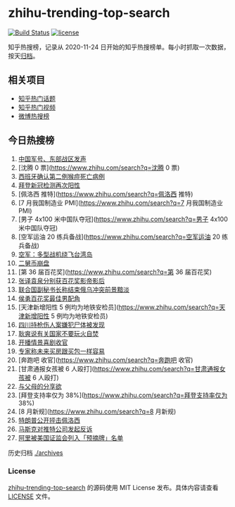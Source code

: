 # zhihu-trending-top-search

[![Build Status](https://github.com/justjavac/zhihu-trending-top-search/workflows/ci/badge.svg?branch=main)](https://github.com/justjavac/zhihu-trending-top-search/actions)
[![license](https://img.shields.io/github/license/justjavac/zhihu-trending-top-search)](https://github.com/justjavac/zhihu-trending-top-search/blob/main/LICENSE)

知乎热搜榜，记录从 2020-11-24 日开始的知乎热搜榜单。每小时抓取一次数据，按天[归档](./archives)。

## 相关项目

- [知乎热门话题](https://github.com/justjavac/zhihu-trending-hot-questions)
- [知乎热门视频](https://github.com/justjavac/zhihu-trending-hot-video)
- [微博热搜榜](https://github.com/justjavac/weibo-trending-hot-search)

## 今日热搜榜

<!-- BEGIN -->
<!-- 最后更新时间 Sun Jul 31 2022 21:20:00 GMT+0800 (China Standard Time) -->

1. [中国军号、东部战区发声](https://www.zhihu.com/search?q=中国军号、东部战区发声)
1. [沈腾 0 票](https://www.zhihu.com/search?q=沈腾 0 票)
1. [西班牙确认第二例猴痘死亡病例](https://www.zhihu.com/search?q=西班牙确认第二例猴痘死亡病例)
1. [拜登新冠检测再次阳性](https://www.zhihu.com/search?q=拜登新冠检测再次阳性)
1. [佩洛西 推特](https://www.zhihu.com/search?q=佩洛西 推特)
1. [7 月我国制造业 PMI](https://www.zhihu.com/search?q=7 月我国制造业 PMI)
1. [男子 4x100 米中国队夺冠](https://www.zhihu.com/search?q=男子 4x100 米中国队夺冠)
1. [空军运油 20 练兵备战](https://www.zhihu.com/search?q=空军运油 20 练兵备战)
1. [空军：多型战机绕飞台湾岛](https://www.zhihu.com/search?q=空军：多型战机绕飞台湾岛)
1. [二舅币崩盘](https://www.zhihu.com/search?q=二舅币崩盘)
1. [第 36 届百花奖](https://www.zhihu.com/search?q=第 36 届百花奖)
1. [张译袁泉分别获百花奖影帝影后](https://www.zhihu.com/search?q=张译袁泉分别获百花奖影帝影后)
1. [联合国副秘书长称结束俄乌冲突前景黯淡](https://www.zhihu.com/search?q=联合国副秘书长称结束俄乌冲突前景黯淡)
1. [侯勇百花奖最佳男配角](https://www.zhihu.com/search?q=侯勇百花奖最佳男配角)
1. [天津新增阳性 5 例均为地铁安检员](https://www.zhihu.com/search?q=天津新增阳性 5 例均为地铁安检员)
1. [四川持枪伤人案嫌犯尸体被发现](https://www.zhihu.com/search?q=四川持枪伤人案嫌犯尸体被发现)
1. [耿爽说有关国家不要玩火自焚](https://www.zhihu.com/search?q=耿爽说有关国家不要玩火自焚)
1. [开播情景喜剧收官](https://www.zhihu.com/search?q=开播情景喜剧收官)
1. [专家称未来买房跟买包一样容易](https://www.zhihu.com/search?q=专家称未来买房跟买包一样容易)
1. [奔跑吧 收官](https://www.zhihu.com/search?q=奔跑吧 收官)
1. [甘肃通报女孩被 6 人殴打](https://www.zhihu.com/search?q=甘肃通报女孩被 6 人殴打)
1. [与父母的分享欲](https://www.zhihu.com/search?q=与父母的分享欲)
1. [拜登支持率仅为 38%](https://www.zhihu.com/search?q=拜登支持率仅为 38%)
1. [8 月新规](https://www.zhihu.com/search?q=8 月新规)
1. [特朗普公开抨击佩洛西](https://www.zhihu.com/search?q=特朗普公开抨击佩洛西)
1. [马斯克对推特公司发起反诉](https://www.zhihu.com/search?q=马斯克对推特公司发起反诉)
1. [阿里被美国证监会列入「预摘牌」名单](https://www.zhihu.com/search?q=阿里被美国证监会列入「预摘牌」名单)

<!-- END -->

历史归档 [./archives](./archives)

### License

[zhihu-trending-top-search](https://github.com/justjavac/zhihu-trending-top-search)
的源码使用 MIT License 发布。具体内容请查看 [LICENSE](./LICENSE) 文件。
